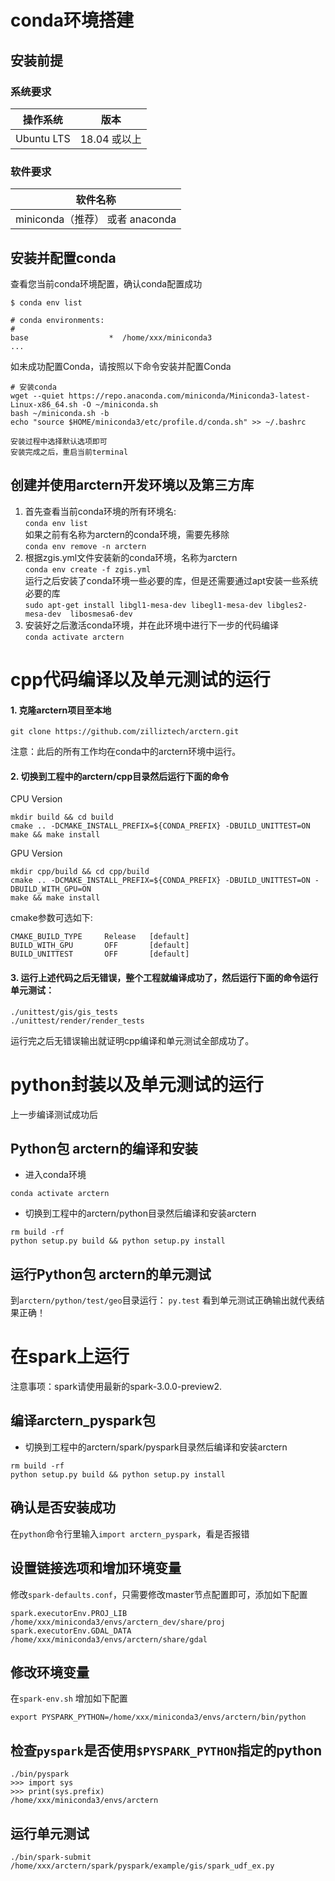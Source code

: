 # conda环境搭建

## 安装前提

### 系统要求

| 操作系统    | 版本          |
| ---------- | ------------ |
| Ubuntu LTS | 18.04 或以上  |

### 软件要求

| 软件名称                    |
| -------------------------- |
| miniconda（推荐） 或者 anaconda     |

## 安装并配置conda

查看您当前conda环境配置，确认conda配置成功
```shell
$ conda env list

# conda environments: 
#
base                  *  /home/xxx/miniconda3
...
```

如未成功配置Conda，请按照以下命令安装并配置Conda
```shell
# 安装conda
wget --quiet https://repo.anaconda.com/miniconda/Miniconda3-latest-Linux-x86_64.sh -O ~/miniconda.sh
bash ~/miniconda.sh -b
echo "source $HOME/miniconda3/etc/profile.d/conda.sh" >> ~/.bashrc

安装过程中选择默认选项即可
安装完成之后，重启当前terminal
```

## 创建并使用arctern开发环境以及第三方库
1. 首先查看当前conda环境的所有环境名:  
`conda env list`  
如果之前有名称为arctern的conda环境，需要先移除  
`conda env remove -n arctern`  
2. 根据zgis.yml文件安装新的conda环境，名称为arctern  
`conda env create -f zgis.yml`  
运行之后安装了conda环境一些必要的库，但是还需要通过apt安装一些系统必要的库  
`sudo apt-get install libgl1-mesa-dev libegl1-mesa-dev libgles2-mesa-dev  libosmesa6-dev`
3. 安装好之后激活conda环境，并在此环境中进行下一步的代码编译  
`conda activate arctern`

# cpp代码编译以及单元测试的运行

#### 1. 克隆arctern项目至本地  
```
git clone https://github.com/zilliztech/arctern.git
```
注意：此后的所有工作均在conda中的arctern环境中运行。

#### 2. 切换到工程中的arctern/cpp目录然后运行下面的命令  

CPU Version
```
mkdir build && cd build
cmake .. -DCMAKE_INSTALL_PREFIX=${CONDA_PREFIX} -DBUILD_UNITTEST=ON
make && make install
```

GPU Version
```
mkdir cpp/build && cd cpp/build
cmake .. -DCMAKE_INSTALL_PREFIX=${CONDA_PREFIX} -DBUILD_UNITTEST=ON -DBUILD_WITH_GPU=ON
make && make install
```

cmake参数可选如下:
```
CMAKE_BUILD_TYPE     Release   [default]
BUILD_WITH_GPU       OFF       [default]
BUILD_UNITTEST       OFF       [default]
```

#### 3. 运行上述代码之后无错误，整个工程就编译成功了，然后运行下面的命令运行单元测试：  
```
./unittest/gis/gis_tests
./unittest/render/render_tests
```
运行完之后无错误输出就证明cpp编译和单元测试全部成功了。

# python封装以及单元测试的运行
上一步编译测试成功后
## Python包 arctern的编译和安装
- 进入conda环境
```
conda activate arctern
```
- 切换到工程中的arctern/python目录然后编译和安装arctern
```
rm build -rf
python setup.py build && python setup.py install
```



## 运行Python包 arctern的单元测试
到`arctern/python/test/geo`目录运行：
`py.test`
看到单元测试正确输出就代表结果正确！



# 在spark上运行

注意事项：spark请使用最新的spark-3.0.0-preview2.

## 编译arctern_pyspark包
- 切换到工程中的arctern/spark/pyspark目录然后编译和安装arctern

```
rm build -rf
python setup.py build && python setup.py install
```

## 确认是否安装成功  
在`python`命令行里输入`import arctern_pyspark`，看是否报错

## 设置链接选项和增加环境变量

修改`spark-defaults.conf`，只需要修改master节点配置即可，添加如下配置
```
spark.executorEnv.PROJ_LIB /home/xxx/miniconda3/envs/arctern_dev/share/proj
spark.executorEnv.GDAL_DATA /home/xxx/miniconda3/envs/arctern/share/gdal
```

## 修改环境变量  
在`spark-env.sh` 增加如下配置
```
export PYSPARK_PYTHON=/home/xxx/miniconda3/envs/arctern/bin/python
```

## 检查`pyspark`是否使用`$PYSPARK_PYTHON`指定的python
```
./bin/pyspark
>>> import sys
>>> print(sys.prefix)
/home/xxx/miniconda3/envs/arctern
```

## 运行单元测试
   
```
./bin/spark-submit /home/xxx/arctern/spark/pyspark/example/gis/spark_udf_ex.py
```
